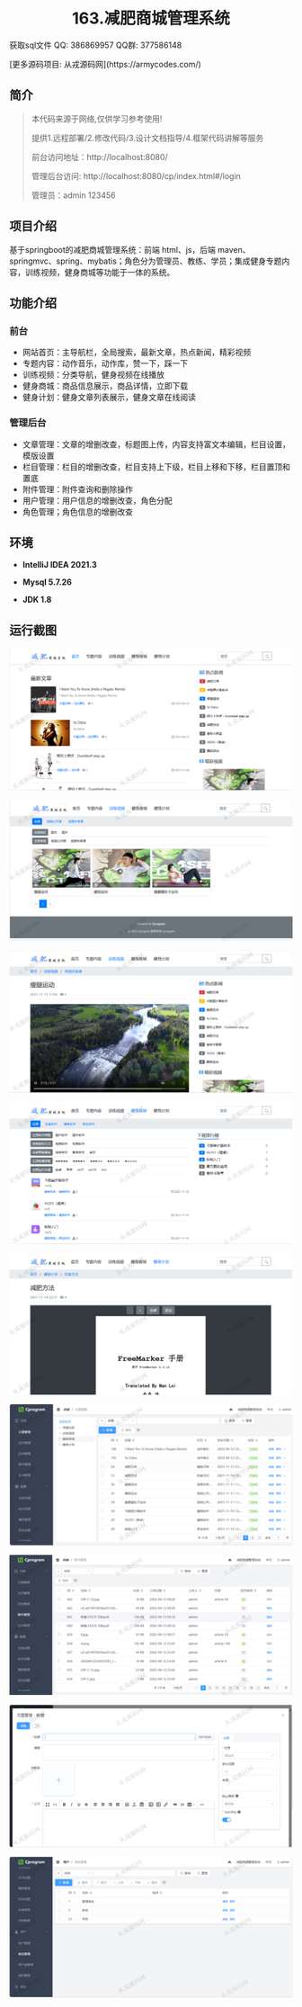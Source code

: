 <p><h1 align="center">163.减肥商城管理系统</h1></p>

<p> 获取sql文件 QQ: 386869957 QQ群: 377586148 </p>
<p> [更多源码项目: 从戎源码网](https://armycodes.com/) </p>

## 简介

> 本代码来源于网络,仅供学习参考使用!
>
> 提供1.远程部署/2.修改代码/3.设计文档指导/4.框架代码讲解等服务
> 
> 前台访问地址：http://localhost:8080/
> 
> 管理后台访问: http://localhost:8080/cp/index.html#/login
> 
> 管理员：admin  123456
> 

## 项目介绍
基于springboot的减肥商城管理系统：前端 html、js，后端 maven、springmvc、spring、mybatis；角色分为管理员、教练、学员；集成健身专题内容，训练视频，健身商城等功能于一体的系统。

## 功能介绍

### 前台

- 网站首页：主导航栏，全局搜索，最新文章，热点新闻，精彩视频
- 专题内容：动作音乐，动作库，赞一下，踩一下
- 训练视频：分类导航，健身视频在线播放
- 健身商城：商品信息展示，商品详情，立即下载
- 健身计划：健身文章列表展示，健身文章在线阅读

### 管理后台

- 文章管理：文章的增删改查，标题图上传，内容支持富文本编辑，栏目设置，模版设置
- 栏目管理：栏目的增删改查，栏目支持上下级，栏目上移和下移，栏目置顶和置底
- 附件管理：附件查询和删除操作
- 用户管理：用户信息的增删改查，角色分配
- 角色管理；角色信息的增删改查

## 环境

- <b>IntelliJ IDEA 2021.3</b>

- <b>Mysql 5.7.26</b>

- <b>JDK 1.8</b>

## 运行截图
![](screenshot/1.png)

![](screenshot/2.png)

![](screenshot/3.png)

![](screenshot/4.png)

![](screenshot/5.png)

![](screenshot/6.png)

![](screenshot/7.png)

![](screenshot/8.png)

![](screenshot/9.png)